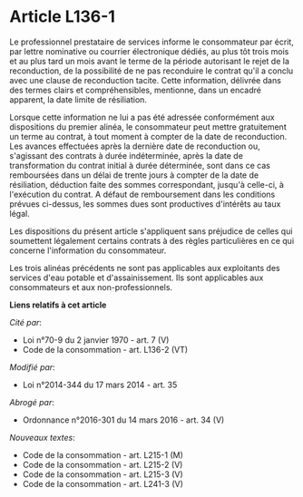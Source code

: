 # Article L136-1

Le professionnel prestataire de services informe le consommateur par écrit, par lettre nominative ou courrier électronique
dédiés, au plus tôt trois mois et au plus tard un mois avant le terme de la période autorisant le rejet de la reconduction,
de la possibilité de ne pas reconduire le contrat qu'il a conclu avec une clause de reconduction tacite. Cette information,
délivrée dans des termes clairs et compréhensibles, mentionne, dans un encadré apparent, la date limite de résiliation. 

Lorsque cette information ne lui a pas été adressée conformément aux dispositions du premier alinéa, le consommateur peut
mettre gratuitement un terme au contrat, à tout moment à compter de la date de reconduction. Les avances effectuées après la
dernière date de reconduction ou, s'agissant des contrats à durée indéterminée, après la date de transformation du contrat
initial à durée déterminée, sont dans ce cas remboursées dans un délai de trente jours à compter de la date de résiliation,
déduction faite des sommes correspondant, jusqu'à celle-ci, à l'exécution du contrat. A défaut de remboursement dans les
conditions prévues ci-dessus, les sommes dues sont productives d'intérêts au taux légal.

Les dispositions du présent article s'appliquent sans préjudice de celles qui soumettent légalement certains contrats à des
règles particulières en ce qui concerne l'information du consommateur.

Les trois alinéas précédents ne sont pas applicables aux exploitants des services d'eau potable et d'assainissement. Ils sont
applicables aux consommateurs et aux non-professionnels.

**Liens relatifs à cet article**

_Cité par_:

  - Loi n°70-9 du 2 janvier 1970 - art. 7 (V)
  - Code de la consommation - art. L136-2 (VT)

_Modifié par_:

  - Loi n°2014-344 du 17 mars 2014 - art. 35

_Abrogé par_:

  - Ordonnance n°2016-301 du 14 mars 2016 - art. 34 (V)

_Nouveaux textes_:

  - Code de la consommation - art. L215-1 (M)
  - Code de la consommation - art. L215-2 (V)
  - Code de la consommation - art. L215-3 (V)
  - Code de la consommation - art. L241-3 (V)
